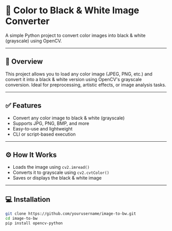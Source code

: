 # 🖤 Color to Black & White Image Converter

A simple Python project to convert color images into black & white (grayscale) using OpenCV.

---



## 🎯 Overview

This project allows you to load any color image (JPEG, PNG, etc.) and convert it into a black & white version using OpenCV's grayscale conversion. Ideal for preprocessing, artistic effects, or image analysis tasks.

---

## ✅ Features

- Convert any color image to black & white (grayscale)
- Supports JPG, PNG, BMP, and more
- Easy-to-use and lightweight
- CLI or script-based execution

---

## ⚙️ How It Works

- Loads the image using `cv2.imread()`
- Converts it to grayscale using `cv2.cvtColor()`
- Saves or displays the black & white image

---

## 💻 Installation

```bash
git clone https://github.com/yourusername/image-to-bw.git
cd image-to-bw
pip install opencv-python
